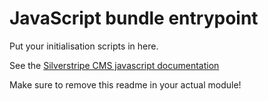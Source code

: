 # JavaScript bundle entrypoint

Put your initialisation scripts in here.

See the [Silverstripe CMS javascript documentation](https://docs.silverstripe.org/en/developer_guides/customising_the_admin_interface/javascript_development/)

Make sure to remove this readme in your actual module!

